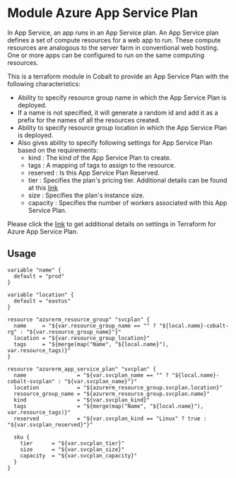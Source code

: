 # Module Azure App Service Plan

In App Service, an app runs in an App Service plan. An App Service plan defines a set of compute resources for a web app to run. These compute resources are analogous to the server farm in conventional web hosting. One or more apps can be configured to run on the same computing resources.

This is a terraform module in Cobalt to provide an App Service Plan with the following characteristics:

- Ability to specify resource group name in which the App Service Plan is deployed.
- If a name is not specified, it will generate a random id and add it as a prefix for the names of all the resources created.
- Ability to specify resource group location in which the App Service Plan is deployed.
- Also gives ability to specify following settings for App Service Plan based on the requirements:
  - kind : The kind of the App Service Plan to create.
  - tags : A mapping of tags to assign to the resource.
  - reserved : Is this App Service Plan Reserved.
  - tier : Specifies the plan's pricing tier. Additional details can be found at this [link](https://docs.microsoft.com/en-us/azure/app-service/overview-hosting-plans)
  - size : Specifies the plan's instance size.
  - capacity : Specifies the number of workers associated with this App Service Plan.

Please click the [link](https://www.terraform.io/docs/providers/azurerm/r/app_service_plan.html#capacity) to get additional details on settings in Terraform for Azure App Service Plan.

## Usage

```
variable "name" {
  default = "prod"
}

variable "location" {
  default = "eastus"
}

resource "azurerm_resource_group" "svcplan" {
  name     = "${var.resource_group_name == "" ? "${local.name}-cobalt-rg" : "${var.resource_group_name}"}"
  location = "${var.resource_group_location}"
  tags     = "${merge(map("Name", "${local.name}"), var.resource_tags)}"
}

resource "azurerm_app_service_plan" "svcplan" {
  name                = "${var.svcplan_name == "" ? "${local.name}-cobalt-svcplan" : "${var.svcplan_name}"}"
  location            = "${azurerm_resource_group.svcplan.location}"
  resource_group_name = "${azurerm_resource_group.svcplan.name}"
  kind                = "${var.svcplan_kind}"
  tags                = "${merge(map("Name", "${local.name}"), var.resource_tags)}"
  reserved            = "${var.svcplan_kind == "Linux" ? true : "${var.svcplan_reserved}"}"

  sku {
    tier      = "${var.svcplan_tier}"
    size      = "${var.svcplan_size}"
    capacity  = "${var.svcplan_capacity}"
  }
}
```
